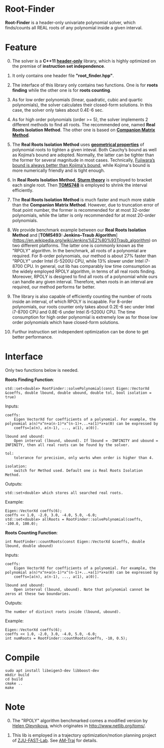 # Root-Finder
__Root-Finder__ is a header-only univariate polynomial solver, which finds/counts all REAL roots of any polynomial inside a given interval.

# Feature

0. The solver is a __C++11__ [__header-only__](https://en.wikipedia.org/wiki/Header-only) library, which is highly optimized on the 
premise of __instruction set independence__.

1. It only contains one header file __"root_finder.hpp"__.

2. The interface of this library only contains two functions. One is for __roots finding__ while the other one is for __roots counting__.

3. As for low order polynomials (linear, quadratic, cubic and quartic polynomials), the solver calculates their closed-form solutions. 
In this case, the solver only takes about 0.4E-6 sec.

4. As for high order polynomials (order >= 5), the solver implements 2 different methods to find all roots. The recommended 
one, named __Real Roots Isolation Method__. The other one is based on [__Companion Matrix Method__](https://en.wikipedia.org/wiki/Companion_matrix). 

5. The __Real Roots Isolation Method__ uses [__geometrical properties__](https://en.wikipedia.org/wiki/Geometrical_properties_of_polynomial_roots) 
of polynomial roots to tighten a given inteval. Both Cauchy’s bound as well as Kojima’s bound are adopted. Normally, the latter 
can be tighter than the former for several magnitude in most cases. Technically, [Fujiwara’s bound is always better than 
Kojima's bound](https://doi.org/10.1016/j.cam.2003.10.019), while Kojima's bound is more numerically friendly and is tight enough.

6. In __Real Roots Isolation Method__, [__Sturm theory__](https://link.springer.com/book/10.1007%2F978-3-662-05355-3) is employed to bracket each 
single root. Then [__TOMS748__](https://doi.org/10.1145/210089.210111) is employed to shrink the interval efficiently.

7. The __Real Roots Isolation Method__ is much faster and much more stable than the __Companion Matrix Method__. However, due to 
truncation error of float point number, the former is recommended for at most 32-order polynomials, while the latter is only 
recommended for at most 20-order polynomials.

8. We provide benchmark example between our __Real Roots Isolation Method__ and [__TOMS493: Jenkins–Traub Algorithm__]
(https://en.wikipedia.org/wiki/Jenkins%E2%80%93Traub_algorithm) on two different platforms. The latter one is commonly 
known as the "RPOLY" algorithm. In the benchmark, all roots of a polynomial are required. For 8-order polynomials, 
our method is about 27% faster than "RPOLY" under Intel i5-5200U CPU, while 13% slower under Intel i7-8700 CPU. 
In general, out lib has comparably low time comsumption as the widely employed RPOLY algorithm, in terms of all real 
roots finding. Moreover, RPOLY is designed to find all roots of a polynomial while ours can handle any given interval. 
Therefore, when roots in an interval are required, our method performs far better.

9. The library is also capable of efficiently counting the number of roots inside an interval, of which RPOLY is incapable. For 8-order 
polynomials, our roots counter only takes about 0.2E-6 sec under Intel i7-8700 CPU and 0.8E-6 under Intel i5-5200U CPU. The time 
consumption for high order polynomial is extremely low as for those low order polynomials which have closed-form solutions.

10. Furthur instruction set independent optimization can be done to get better performance.

# Interface

Only two functions below is needed.

__Roots Finding Function__:

    std::set<double> RootFinder::solvePolynomial(const Eigen::VectorXd &coeffs, double lbound, double ubound, double tol, bool isolation = true)

Inputs:

    coeffs: 
        Eigen VectorXd for coefficients of a polynomial. For example, the polynomial a(n)*x^n+a(n-1)*x^(n-1)+...+a(1)*x+a(0) can be expressed by 
        coeffs=[a(n), a(n-1), ..., a(1), a(0)].

    lbound and ubound:
        Open interval (lbound, ubound). If lbound = -INFINITY and ubound = INFINITY, then all real roots can be found by the solver.
    
    tol:
        tolerance for precision, only works when order is higher than 4.
    
    isolation:
        switch for Method used. Default one is Real Roots Isolation Method.

Outputs:

    std::set<double> which stores all searched real roots.

Example:
    
    Eigen::VectorXd coeffs(6);
    coeffs << 1.0, -2.0, 3.0, -4.0, 5.0, -6.0;
    std::set<double> allRoots = RootFinder::solvePolynomial(coeffs, -100.0, 100.0);

__Roots Counting Function__:

    int RootFinder::countRoots(const Eigen::VectorXd &coeffs, double lbound, double ubound)

Inputs:

    coeffs: 
        Eigen VectorXd for coefficients of a polynomial. For example, the polynomial a(n)*x^n+a(n-1)*x^(n-1)+...+a(1)*x+a(0) can be expressed by 
        coeffs=[a(n), a(n-1), ..., a(1), a(0)].

    lbound and ubound:
        Open interval (lbound, ubound). Note that polynomial cannot be zeros at these two boundaries.

Outputs:

    The number of distinct roots inside (lbound, ubound).

Example:
    
    Eigen::VectorXd coeffs(6);
    coeffs << 1.0, -2.0, 3.0, -4.0, 5.0, -6.0;
    int numRoots = RootFinder::countRoots(coeffs, -10, 0.5);

# Compile

    sudo apt install libeigen3-dev libboost-dev
    mkdir build
    cd build
    cmake ..
    make

# Note

0. The "RPOLY" algorithm benchmarked comes a modified version by [Helen Oleynikova](https://github.com/helenol), 
which originates in http://www.netlib.org/toms/.

1. This lib is employed in a trajectory optimization/motion planning project of [ZJU-FAST-Lab](https://github.com/ZJU-FAST-Lab). 
See [AM-Traj](https://github.com/ZJU-FAST-Lab/am_traj) for details.
